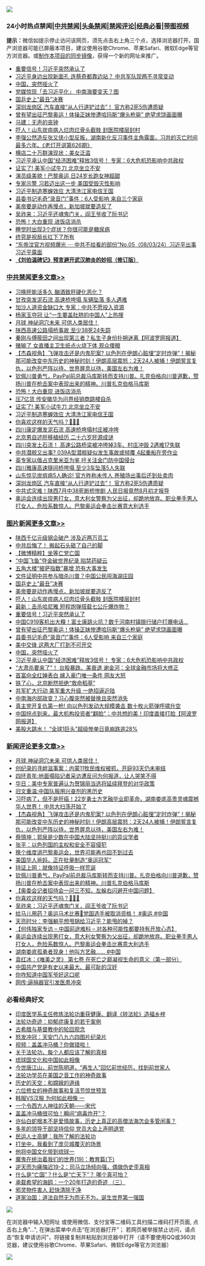 ![](https://raw.githubusercontent.com/jsvpn/jsproxy/dev/64photo/fqnews-qr.jpg)

<div id="tt">
<h3>24小时热点禁闻|<a href="#%E4%B8%AD%E5%85%B1%E7%A6%81%E9%97%BB%E6%9B%B4%E5%A4%9A%E6%96%87%E7%AB%A0">中共禁闻</a>|<a href="#%E5%9B%BE%E7%89%87%E6%96%B0%E9%97%BB%E6%9B%B4%E5%A4%9A%E6%96%87%E7%AB%A0">头条禁闻</a>|<a href="#%E6%96%B0%E9%97%BB%E8%AF%84%E8%AE%BA%E6%9B%B4%E5%A4%9A%E6%96%87%E7%AB%A0">禁闻评论|<a href="#%E5%BF%85%E7%9C%8B%E7%BB%8F%E5%85%B8%E5%A5%BD%E6%96%87">经典必看</a>|<a href="https://2654106.xyz/3" target="_blank">带图视频</a></h3>
<div><b>提示：</b>微信如提示停止访问该网页，须先点击右上角三个点，选择浏览器打开。国产浏览器可能已屏蔽本项目，建议使用谷歌Chrome、苹果Safari、微软Edge等官方浏览器。或<a href="%E5%88%B6%E4%BD%9Cgit%E7%A6%81%E9%97%BB%E9%95%9C%E5%83%8F.md">制作本项目的同步镜像</a>，获得一个新的网址来推广。</div>
<ul>

<li><a href="/topimagenews/20240804/2070418.md">重要信号！习近平突然承认了</a></li>
<li><a href="/baitai/20240803/2070330.md">习近平身边出现新面孔 连蔡奇都靠边站？ 中共军队现两不寻常变动</a></li>
<li><a href="/topimagenews/20240803/2070335.md">中国，突然哑火了</a></li>
<li><a href="/ccpdope/20240803/2070364.md">党媒惊现「去习近平化」 中南海要变天？图</a></li>
<li><a href="/topimagenews/20240804/2070442.md">国乒史上“最丑”决赛</a></li>
<li><a href="/cbnews/20240803/2070314.md">深圳龙岗区 汽车直接“从人行道铲过去”！ 官方称2死5伤遭质疑</a></li>
<li><a href="/topimagenews/20240803/2070348.md">曾有望出征巴黎奥运！体操正妹惨遭哈玛斯“爆头枪毙” 绝望求饶画面曝</a></li>
<li><a href="/baitai/20240803/2070272.md">马建：无声的丧钟</a></li>
<li><a href="/topimagenews/20240804/2070430.md">吓人！山东炭疽病人烂肉烂骨头截肢 封医院楼层封村</a></li>
<li><a href="/sohnews/20240803/2070288.md">李强公然造反张又侠小型反叛，湖南新化反习事件主角露面，习共的灭亡时间最多六年。《老灯开讲第626期》</a></li>
<li><a href="/yule/20240804/2070403.md">横店二十万群演现状：美女泛滥</a></li>
<li><a href="/topimagenews/20240803/2070312.md">习近平承认中国“经济困难”释放3信号！ 专家：6大危机恐影响中共政权</a></li>
<li><a href="/cbnews/20240804/2070444.md">证实了! 美军小试牛刀 北京坐立不安</a></li>
<li><a href="/sports/20240804/2070431.md">演员级美貌！巴黎奥运 日24岁长跑女神超甜</a></li>
<li><a href="/baitai/20240803/2070329.md">专家示警 习若迈出这一步 美国受毁灭性影响</a></li>
<li><a href="/cbnews/20240804/2070443.md">习近平制造寒蝉效应 大清洗江家电信王国</a></li>
<li><a href="/topimagenews/20240803/2070347.md">县委书记毛奇“录音门”事件：6人受影响 来自三个家庭</a></li>
<li><a href="/topimagenews/20240804/2070441.md">美帝要是动作再慢点，新加坡就要造反了</a></li>
<li><a href="/comments/20240804/2070388.md">吴祚来：习近平还魂鬼门关，阎王爷收了阮书记</a></li>
<li><a href="/cbnews/20240804/2070459.md">恐怖！大白重现 进饭店消杀</a></li>
<li><a href="/baitai/20240803/2070269.md">睡觉时出现3个症状？你很可能是糖尿病</a></li>
<li><a href="/cnnews/20240804/2070434.md">终究是祝局长扛下了所有</a></li>
<li><a href="/sohnews/20240804/2070389.md">“东帝汶官方视频爆光 ⋯ 中共不给看的部份”No.05（08/03/24）习近平出事习近平露面</a></li>
<li><b><a href="/comments/20200207/1272816.md" target="_blank">《刘伯温碑记》预言避开武汉肺炎的妙招（修订版）</a></b></li>
</ul>
</div>

<div class="catlist">
<h3><a href="/cbnews/" target="_blank">中共禁闻</a><span><a href="/cbnews/" target="_blank" rel="nofollow">更多文章>></a></span></h3>
<ul>
<li><a href="/cbnews/20240804/2070571.md" target="_blank">习换肝能活多久 酗酒致肝硬化恶化？</a></li>
<li><a href="/cbnews/20240804/2070561.md" target="_blank">甘孜突发泥石流 高速桥垮塌 车辆坠落 多人遇难</a></li>
<li><a href="/cbnews/20240804/2070549.md" target="_blank">加沙人道资金缺口大 专家：中共不愿投入资源</a></li>
<li><a href="/cbnews/20240804/2070548.md" target="_blank">杨家玉夺冠 让“一生要盖肚脐的中国人”上热搜</a></li>
<li><a href="/comments/20240804/2070534.md" target="_blank">月球 神祕洞穴未来 可供人类居住！</a></li>
<li><a href="/cbnews/20240804/2070533.md" target="_blank">陕西高速公路塌桥事故 至少38死24失踪</a></li>
<li><a href="/cbnews/20240804/2070509.md" target="_blank">秦刚与傅筱田之间出现第三者？私生子身份扑朔迷离【阿波罗网报道】</a></li>
<li><a href="/cbnews/20240804/2070508.md" target="_blank">赌输了 女直播主卫生纸点火烧下体 观众傻眼</a></li>
<li><a href="/comments/20240804/2070497.md" target="_blank">【杰森视角】飞弹攻击还是内鬼犯案? 以色列在伊朗心脏埋&#8221;定时炸弹&#8221;！揭秘那可能改变中东历史的神秘时刻！伊朗高层震怒：2天24人被捕！伊朗誓言复仇，以色列严阵以待，世界屏息以待，美国左右为难！</a></li>
<li><a href="/comments/20240804/2070469.md" target="_blank">钦佩川普勇气，PayPal前总裁马库斯转而支持川普。扎克伯格向川普道歉，赞扬川普在枪击案中表现出来的精神。川普扎克伯格马库斯</a></li>
<li><a href="/cbnews/20240804/2070459.md" target="_blank">恐怖！大白重现 进饭店消杀</a></li>
<li><a href="/cbnews/20240804/2070458.md" target="_blank">压7亿货 传安徽华为问界经销商跳楼自杀</a></li>
<li><a href="/cbnews/20240804/2070444.md" target="_blank">证实了! 美军小试牛刀 北京坐立不安</a></li>
<li><a href="/cbnews/20240804/2070443.md" target="_blank">习近平制造寒蝉效应 大清洗江家电信王国</a></li>
<li><a href="/comments/20240804/2070429.md" target="_blank">你喜欢这样的天气吗？🌸🌸🌸</a></li>
<li><a href="/cbnews/20240804/2070382.md" target="_blank">四川康定爆发泥石流 高速桥垮塌村庄被冲垮</a></li>
<li><a href="/cbnews/20240803/2070358.md" target="_blank">北京男自述肝移植经历 二十六岁肝源成谜</a></li>
<li><a href="/cbnews/20240803/2070349.md" target="_blank">四川突发土石流！ 高速公路桥梁被冲垮掉3车、村庄冲毁 2遇难17失联</a></li>
<li><a href="/cbnews/20240803/2070319.md" target="_blank">中共潜舰又出事? 039A型潜舰疑似发生事故或倾覆 4起重船在旁作业</a></li>
<li><a href="/cbnews/20240803/2070318.md" target="_blank">英专家以俄占克里米亚为鉴 吁关注金门防中国侵台</a></li>
<li><a href="/cbnews/20240803/2070316.md" target="_blank">四川雅康高速隧间桥垮塌 至少3车坠落5人失联</a></li>
<li><a href="/cbnews/20240803/2070315.md" target="_blank">山东惊见炭疽病5人确诊! 官方昨称未传人 养殖场出事后还到处卖肉</a></li>
<li><a href="/cbnews/20240803/2070314.md" target="_blank">深圳龙岗区 汽车直接“从人行道铲过去”！ 官方称2死5伤遭质疑</a></li>
<li><a href="/cbnews/20240803/2070313.md" target="_blank">中共式灾难！陕西7月中38死断桥惨剧 人民日报竟然8月初才报导</a></li>
<li><a href="/comments/20240803/2070302.md" target="_blank">奥运会连续出现男打女，意大利女警察为父出征，却跪地放弃。职业拳手男人打女人，危险系数惊人。巴黎奥运会拳击比赛意大利选手</a></li>

</ul>
</div>
<div class="catlist">
<h3><a href="/topimagenews/" target="_blank">图片新闻</a><span><a href="/topimagenews/" target="_blank" rel="nofollow">更多文章>></a></span></h3>
<ul>
<li><a href="/topimagenews/20240804/2070570.md" target="_blank">陕西千亿元级钢企破产 涉及近两万员工</a></li>
<li><a href="/topimagenews/20240804/2070507.md" target="_blank">中共后悔了！ 搬起石头砸了自己的脚</a></li>
<li><a href="/topimagenews/20240804/2070506.md" target="_blank">【微博精粹】坐等亡党亡国</a></li>
<li><a href="/topimagenews/20240804/2070499.md" target="_blank">“中国飞鱼”夺金破世界纪录 陷禁药疑云</a></li>
<li><a href="/topimagenews/20240804/2070464.md" target="_blank">五角大楼“披萨指数”暴增 恐有大事发生</a></li>
<li><a href="/topimagenews/20240804/2070457.md" target="_blank">文件证明中共参与暗杀川普？中国公民闯海湖庄园</a></li>
<li><a href="/topimagenews/20240804/2070442.md" target="_blank">国乒史上“最丑”决赛</a></li>
<li><a href="/topimagenews/20240804/2070441.md" target="_blank">美帝要是动作再慢点，新加坡就要造反了</a></li>
<li><a href="/topimagenews/20240804/2070430.md" target="_blank">吓人！山东炭疽病人烂肉烂骨头截肢 封医院楼层封村</a></li>
<li><a href="/topimagenews/20240804/2070428.md" target="_blank">最新：击杀哈尼雅 短程炮弹搭载七公斤爆炸物？</a></li>
<li><a href="/topimagenews/20240804/2070418.md" target="_blank">重要信号！习近平突然承认了</a></li>
<li><a href="/topimagenews/20240804/2070417.md" target="_blank">中国C919客机出大糗！富士康跳火坑？数千河南村镇银行储户打爆电话…</a></li>
<li><a href="/topimagenews/20240803/2070348.md" target="_blank">曾有望出征巴黎奥运！体操正妹惨遭哈玛斯“爆头枪毙” 绝望求饶画面曝</a></li>
<li><a href="/topimagenews/20240803/2070347.md" target="_blank">县委书记毛奇“录音门”事件：6人受影响 来自三个家庭</a></li>
<li><a href="/topimagenews/20240803/2070336.md" target="_blank">美中交锋 这两大厂打到不可开交</a></li>
<li><a href="/topimagenews/20240803/2070335.md" target="_blank">中国，突然哑火了</a></li>
<li><a href="/topimagenews/20240803/2070312.md" target="_blank">习近平承认中国“经济困难”释放3信号！ 专家：6大危机恐影响中共政权</a></li>
<li><a href="/topimagenews/20240803/2070311.md" target="_blank">“大肃杀要来了”！ 台股暴跌、美衰退 谢金河：全球金融市场将大修正</a></li>
<li><a href="/topimagenews/20240803/2070248.md" target="_blank">首富向全红婵表白 嫁入豪门唯一条件 网友大怒</a></li>
<li><a href="/topimagenews/20240803/2070135.md" target="_blank">铁了心，北京断然拒绝“救命稻草”</a></li>
<li><a href="/topimagenews/20240803/2070134.md" target="_blank">共军扩大行动 美军重大升级 一绝招逼近陆</a></li>
<li><a href="/topimagenews/20240803/2070110.md" target="_blank">中南海内部政变？习心腹突然被替换且突然消失</a></li>
<li><a href="/topimagenews/20240803/2070066.md" target="_blank">真主党开复仇第一枪! 向以色列发动大规模袭击 数十枚火箭弹呼啸升空</a></li>
<li><a href="/topimagenews/20240803/2070065.md" target="_blank">中国拐点到来，最大机构投资者“翻脸”；中共想的美！印度直接打脸【阿波罗网报道】</a></li>
<li><a href="/topimagenews/20240803/2070027.md" target="_blank">美股大跳水！ “全球1巨头”超级惨单日竟崩跌逾28%</a></li>

</ul>
</div>
<div class="catlist">
<h3><a href="/comments/" target="_blank">新闻评论</a><span><a href="/comments/" target="_blank" rel="nofollow">更多文章>></a></span></h3>
<ul>
<li><a href="/comments/20240804/2070534.md" target="_blank">月球 神祕洞穴未来 可供人类居住！</a></li>
<li><a href="/comments/20240804/2070520.md" target="_blank">创纪录的寻衅滋事案：内蒙11牧民维权被抓，开庭93天仍未审结</a></li>
<li><a href="/comments/20240804/2070519.md" target="_blank">四环青年:地面塌陷记者采访遭反问为何报道，让人哭笑不得</a></li>
<li><a href="/comments/20240804/2070518.md" target="_blank">华日：美中专家普遍认为贺锦丽当选将延续拜登的对华政策</a></li>
<li><a href="/comments/20240804/2070517.md" target="_blank">旧文重温:中国队服用兴奋剂的黑历史</a></li>
<li><a href="/comments/20240804/2070505.md" target="_blank">习吓病了，但不是肝癌！22岁勇士方艺融毕业即革命，湖南娄底高贵灵魂震撼华人世界！ 中共大扫荡开始了</a></li>
<li><a href="/comments/20240804/2070497.md" target="_blank">【杰森视角】飞弹攻击还是内鬼犯案? 以色列在伊朗心脏埋&#8221;定时炸弹&#8221;！揭秘那可能改变中东历史的神秘时刻！伊朗高层震怒：2天24人被捕！伊朗誓言复仇，以色列严阵以待，世界屏息以待，美国左右为难！</a></li>
<li><a href="/comments/20240804/2070487.md" target="_blank">蔡慎坤：郭泉是少数在中国大陆坚持挺川的异议学者</a></li>
<li><a href="/comments/20240804/2070486.md" target="_blank">张平：以色列国的主权和安全不容侵犯</a></li>
<li><a href="/comments/20240804/2070485.md" target="_blank">换个维度讲巴黎奥运会，世界可能再也回不到过去</a></li>
<li><a href="/comments/20240804/2070484.md" target="_blank">美国华人爸妈，正在批量制造“奥运冠军”</a></li>
<li><a href="/comments/20240804/2070483.md" target="_blank">持证上网：就像持证呼吸一样荒诞</a></li>
<li><a href="/comments/20240804/2070469.md" target="_blank">钦佩川普勇气，PayPal前总裁马库斯转而支持川普。扎克伯格向川普道歉，赞扬川普在枪击案中表现出来的精神。川普扎克伯格马库斯</a></li>
<li><a href="/comments/20240804/2070463.md" target="_blank">【奥委会记者招待会一问三不知，左躲右闪避开中国问题】</a></li>
<li><a href="/comments/20240804/2070429.md" target="_blank">你喜欢这样的天气吗？🌸🌸🌸</a></li>
<li><a href="/comments/20240804/2070388.md" target="_blank">吴祚来：习近平还魂鬼门关，阎王爷收了阮书记</a></li>
<li><a href="/comments/20240804/2070378.md" target="_blank">给马儿用药？奥运马术比赛🐎党国选手被取消资格！ #奥运 #中国</a></li>
<li><a href="/comments/20240803/2070359.md" target="_blank">天亮时分：李强躺平想甩锅给习近平？能甩的掉？</a></li>
<li><a href="/comments/20240803/2070308.md" target="_blank">【何伟独家专访 &#8211; 中国前途难料 &#8211; 对各种可能性都要持有开放心态】</a></li>
<li><a href="/comments/20240803/2070302.md" target="_blank">奥运会连续出现男打女，意大利女警察为父出征，却跪地放弃。职业拳手男人打女人，危险系数惊人。巴黎奥运会拳击比赛意大利选手</a></li>
<li><a href="/comments/20240803/2070299.md" target="_blank">湖南娄底孤勇者现身！他叫方艺融…… #中国</a></li>
<li><a href="/comments/20240803/2070291.md" target="_blank">袁红冰：《唯美之灵》 第七卷 在死亡之巅凝视生命的意义（第一部分）</a></li>
<li><a href="/comments/20240803/2070215.md" target="_blank">中国共产党是有史以来最大、最可耻的汉奸</a></li>
<li><a href="/comments/20240803/2070214.md" target="_blank">你咋知道中国军爷好这口呢</a></li>
<li><a href="/comments/20240803/2070213.md" target="_blank">网传:逼捐器官引发医患冲突</a></li>

</ul>
</div>

<div class="catlist">
<h3>必看经典好文</h3>
<ul>
<li><a href="/comments/20220416/1720335.md" target="_blank">印度医学系主任修炼法轮功重获健康、翻译《转法轮》造福乡梓</a></li>
<li><a href="/cbnews/20220708/1755180.md" target="_blank">法轮功奇迹：抑郁症康复的若干案例</a></li>
<li><a href="/comments/20220503/1727847.md" target="_blank">古希腊与基督教中的轮回观念</a></li>
<li><a href="/comments/20200604/783200.md" target="_blank">怒发冲冠：天安门八九六四图片纪录片</a></li>
<li><a href="/comments/20210711/1572499.md" target="_blank">视频：盖盖冲马桶？你做错啦！</a></li>
<li><a href="/topimagenews/20161125/619230.md" target="_blank">关于法轮功，每个人都应该了解的真相</a></li>
<li><a href="/bannedvideo/20220411/1717515.md" target="_blank">琉球国文化和中国如此相像</a></li>
<li><a href="/funmedia/20210321/1509617.md" target="_blank">今世唐江山，前世陈明道，“再生人”回忆前世经历，找到前世家人</a></li>
<li><a href="/comments/20200511/1326751.md" target="_blank">法轮功学员在美国之音工作的神奇故事</a></li>
<li><a href="/cbnews/20190219/1083302.md" target="_blank">历史的天空：和嫦娥的道缘</a></li>
<li><a href="/tculture/20130420/118886.md" target="_blank">六位修女的神奇故事和复活节惊世预言</a></li>
<li><a href="/bannedvideo/20220228/1697982.md" target="_blank">韩服VS汉服 为何如此相像 一</a></li>
<li><a href="/lifebaike/20211124/1656686.md" target="_blank">一个令西方人神往的天朝——宋代</a></li>
<li><a href="/cnnews/20221211/1822144.md" target="_blank">盖盖冲马桶很可怕！瞬间“病毒炸开”？</a></li>
<li><a href="/cnnews/20180504/937198.md" target="_blank">许仙白蛇根本不是爱情故事，历史上真正的高僧法海怎会多管闲事？</a></li>
<li><a href="/comments/20210307/1500218.md" target="_blank">多年的领导干部坚持信仰 党员大会上声明退党</a></li>
<li><a href="/ccpdope/20200729/1369047.md" target="_blank">民运人士高健：我所了解的法轮功</a></li>
<li><a href="/comments/20201015/1414242.md" target="_blank">打坐中，我看到了庞贝城覆灭的场景</a></li>
<li><a href="/bannedvideo/20220425/1724098.md" target="_blank">他将中国文化带到琉球一</a></li>
<li><a href="/comments/20180716/972458.md" target="_blank">魔鬼在统治着我们的世界(19)：教育篇(下)</a></li>
<li><a href="/tculture/20190304/1091074.md" target="_blank">逆天而为痛悔迟19-2：司马立场倾向强，偶做伪史歪真相</a></li>
<li><a href="/comments/20150430/391326.md" target="_blank">什么是“亡国”？什么是“亡天下”？ 哪个真可怕？</a></li>
<li><a href="/comments/20231204/1969287.md" target="_blank">承载希望的海鸥：一个20年打造的奇迹 （三）</a></li>
<li><a href="/cbnews/20220508/1730049.md" target="_blank">邪灵物件害人 赶快清除干净</a></li>
<li><a href="/comments/20220722/1761708.md" target="_blank">道家治国：道法自然无为而无不为，诞生世界第一强国</a></li>

</ul>
</div>

![](https://raw.githubusercontent.com/jsvpn/jsproxy/dev/64photo/fqnews-qr.jpg)

在浏览器中输入短网址 或使用微信、支付宝等二维码工具扫描二维码打开页面, 点击右上角"...", 在弹出菜单中点击“在浏览器打开”； 若网页被举报禁止访问，请点击“恢复申请访问”，将链接复制并粘贴到浏览器中打开（请不要使用QQ或360浏览器，建议使用谷歌Chrome、苹果Safari、微软Edge等官方浏览器）

![](https://raw.githubusercontent.com/jsvpn/jsproxy/dev/64photo/wx.jpg)
